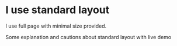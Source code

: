 # I use standard layout
I use full page with minimal size provided.

Some explanation and cautions about standard layout with live demo
